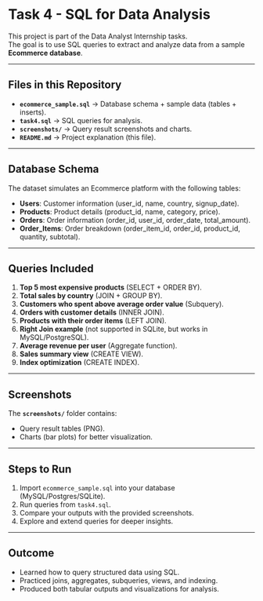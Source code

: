 # Task 4 - SQL for Data Analysis

This project is part of the Data Analyst Internship tasks.  
The goal is to use SQL queries to extract and analyze data from a sample **Ecommerce database**.

---

## Files in this Repository
- **`ecommerce_sample.sql`** → Database schema + sample data (tables + inserts).  
- **`task4.sql`** → SQL queries for analysis.  
- **`screenshots/`** → Query result screenshots and charts.  
- **`README.md`** → Project explanation (this file).  

---

## Database Schema
The dataset simulates an Ecommerce platform with the following tables:
- **Users**: Customer information (user_id, name, country, signup_date).  
- **Products**: Product details (product_id, name, category, price).  
- **Orders**: Order information (order_id, user_id, order_date, total_amount).  
- **Order_Items**: Order breakdown (order_item_id, order_id, product_id, quantity, subtotal).  

---

## Queries Included
1. **Top 5 most expensive products** (SELECT + ORDER BY).  
2. **Total sales by country** (JOIN + GROUP BY).  
3. **Customers who spent above average order value** (Subquery).  
4. **Orders with customer details** (INNER JOIN).  
5. **Products with their order items** (LEFT JOIN).  
6. **Right Join example** (not supported in SQLite, but works in MySQL/PostgreSQL).  
7. **Average revenue per user** (Aggregate function).  
8. **Sales summary view** (CREATE VIEW).  
9. **Index optimization** (CREATE INDEX).  

---

## Screenshots
The **`screenshots/`** folder contains:
- Query result tables (PNG).  
- Charts (bar plots) for better visualization.  

---

## Steps to Run
1. Import `ecommerce_sample.sql` into your database (MySQL/Postgres/SQLite).  
2. Run queries from `task4.sql`.  
3. Compare your outputs with the provided screenshots.  
4. Explore and extend queries for deeper insights.  

---

## Outcome
- Learned how to query structured data using SQL.  
- Practiced joins, aggregates, subqueries, views, and indexing.  
- Produced both tabular outputs and visualizations for analysis.  
